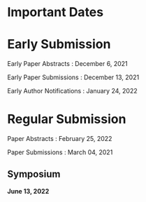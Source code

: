 # Important Dates

# Early Submission

Early Paper Abstracts
: December 6, 2021

Early Paper Submissions
: December 13, 2021

Early Author Notifications
: January 24, 2022

# Regular Submission

Paper Abstracts
: February 25, 2022

Paper Submissions
: March 04, 2021


## Symposium

**June 13, 2022**
